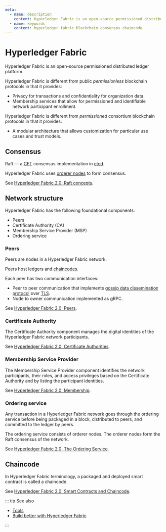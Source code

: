 ```yaml
---
meta:
  - name: description
    content: Hyperledger Fabric is an open-source permissioned distributed ledger platform. Learn about the Hyperledger Fabric consensus, network structure, and chaincodes.
  - name: keywords
    content: hyperledger fabric blockchain consensus chaincode
---
```


# Hyperledger Fabric

Hyperledger Fabric is an open-source permissioned distributed ledger platform.

Hyperledger Fabric is different from public *permissionless* blockchain protocols in that it provides:

* Privacy for transactions and confidentiality for organization data.
* Membership services that allow for permissioned and identifiable network participant enrollment.

Hyperledger Fabric is different from *permissioned* consortium blockchain protocols in that it provides:

* A modular architecture that allows customization for particular use cases and trust models.

## Consensus

Raft — a [CFT](/glossary/cft) consensus implementation in [etcd](https://etcd.io/).

Hyperledger Fabric uses [orderer nodes](#ordering-service) to form consensus.

See [Hyperledger Fabric 2.0: Raft concepts](https://hyperledger-fabric.readthedocs.io/en/release-2.0/orderer/ordering_service.html#raft-concepts).

## Network structure

Hyperledger Fabric has the following foundational components:

* Peers
* Certificate Authority (CA)
* Membership Service Provider (MSP)
* Ordering service

### Peers

Peers are nodes in a Hyperledger Fabric network.

Peers host ledgers and [chaincodes](#chaincode).

Each peer has two communication interfaces:

* Peer to peer communication that implements [gossip data dissemination protocol](https://hyperledger-fabric.readthedocs.io/en/release-2.0/gossip.html) over [TLS](https://hyperledger-fabric.readthedocs.io/en/release-2.0/enable_tls.html).
* Node to owner communication implemented as gRPC.

See [Hyperledger Fabric 2.0: Peers](https://hyperledger-fabric.readthedocs.io/en/release-2.0/peers/peers.html).

### Certificate Authority

The Certificate Authority component manages the digital identities of the Hyperledger Fabric network participants.

See [Hyperledger Fabric 2.0: Certificate Authorities](https://hyperledger-fabric.readthedocs.io/en/release-2.0/identity/identity.html#certificate-authorities).

### Membership Service Provider

The Membership Service Provider component identifies the network participants, their roles, and access privileges based on the Certificate Authority and by listing the participant identities.

See [Hyperledger Fabric 2.0: Membership](https://hyperledger-fabric.readthedocs.io/en/release-2.0/membership/membership.html).

### Ordering service

Any transaction in a Hyperledger Fabric network goes through the ordering service before being packaged in a block, distributed to peers, and committed to the ledger by peers.

The ordering service consists of orderer nodes. The orderer nodes form the Raft consensus of the network.

See [Hyperledger Fabric 2.0: The Ordering Service](https://hyperledger-fabric.readthedocs.io/en/release-2.0/orderer/ordering_service.html).

## Chaincode

In Hyperledger Fabric terminology, a packaged and deployed smart contract is called a chaincode.

See [Hyperledger Fabric 2.0: Smart Contracts and Chaincode](https://hyperledger-fabric.readthedocs.io/en/release-2.0/smartcontract/smartcontract.html).

::: tip See also

* [Tools](/operations/fabric/tools)
* <a href="https://chainstack.com/build-better-with-fabric/" target="_blank">Build better with Hyperledger Fabric</a>

:::
